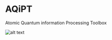 # AQiPT
Atomic Quantum information Processing Toolbox

![alt text](https://github.com/manuelmorgado/AQiPT/blob/main/resources/logo/aqipt_logo.png?raw=true)
